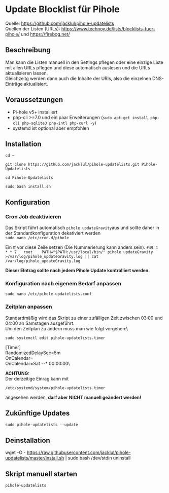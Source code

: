 # Update Blocklist für Pihole
Quelle: https://github.com/jacklul/pihole-updatelists \
Quellen der Listen (URLs): https://www.technoy.de/lists/blocklists-fuer-pihole/ und https://firebog.net/ 
## Beschreibung
Man kann die Listen manuell in den Settings pflegen oder eine einzige Liste mit allen URLs pflegen und diese automatisch auslesen und die URLs aktualisieren lassen.\
Gleichzeitg werden dann auch die Inhalte der URls, also die einzelnen DNS-Einträge aktualisiert.
## Voraussetzungen
* Pi-hole v5+ installiert
* php-cli >=7.0 und ein paar Erweiterungen (`sudo apt-get install php-cli php-sqlite3 php-intl php-curl -y`)
* systemd ist optional aber empfohlen
## Installation
`cd ~`

`git clone https://github.com/jacklul/pihole-updatelists.git Pihole-Updatelists` 

`cd Pihole-Updatelists` 

`sudo bash install.sh`

## Konfiguration
### Cron Job deaktivieren
Das Skript führt automatisch `pihole updateGravity`aus und sollte daher in der Standardkonfiguration dekativiert werden \
`sudo nano /etc/cron.d/pihole`

Ein # vor diese Zeile setzen (Die Nummerierung kann anders sein).
`#49 4   * * 7   root    PATH="$PATH:/usr/local/bin/" pihole updateGravity >/var/log/pihole_updateGravity.log || cat /var/log/pihole_updateGravity.log`

**Dieser EIntrag sollte nach jedem Pihole Update kontrolliert werden.**

### Konfiguration nach eigenem Bedarf anpassen
`sudo nano /etc/pihole-updatelists.conf`

### Zeitplan anpassen
Standardmäßig wird das Skript zu einer zufälligen Zeit zwischen 03:00 und 04:00 an Samstagen ausgeführt.\
Um den Zeitplan zu ändern muss man wie folgt vorgehen:\

`sudo systemctl edit pihole-updatelists.timer`

[Timer]\
RandomizedDelaySec=5m\
OnCalendar=\
OnCalendar=Sat *-*-* 00:00:00\

**ACHTUNG:** \
Der derzeitige Einrag kann mit 

`/etc/systemd/system/pihole-updatelists.timer` 

angesehen werden, **darf aber NICHT manuell geändert werden!**

## Zukünftige Updates
`sudo pihole-updatelists --update`

## Deinstallation
wget -O - https://raw.githubusercontent.com/jacklul/pihole-updatelists/master/install.sh | sudo bash /dev/stdin uninstall

## Skript manuell starten
`pihole-updatelists`
